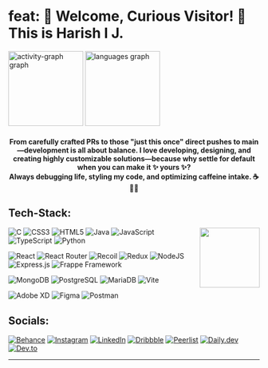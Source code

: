 # feat: 🎉 Welcome, Curious Visitor! 🚀 This is Harish I J.  

<div align="">
  <img src="https://github-readme-activity-graph.vercel.app/graph?username=Harish-IJ&theme=tokyo-night&hide_border=true&radius=20&hide_title=false&custom_title=Activity%20Graph" height="150" alt="activity-graph graph"  />
  <img src="https://github-readme-stats.vercel.app/api/top-langs?username=Harish-IJ&locale=en&hide_title=false&layout=compact&card_width=320&langs_count=5&theme=tokyonight&hide_border=true&order=2" height="150" alt="languages graph"  />
</div>
<p></p>

<h4 align="center">From carefully crafted PRs to those "just this once" direct pushes to main—development is all about balance. I love developing, designing, and creating highly customizable solutions—because why settle for default when you can make it ✨ yours ✨?<br/> Always debugging life, styling my code, and optimizing caffeine intake. ☕🎨💡</h4>



<h2 align="left">Tech-Stack:</h2>

<img align="right" height="120" src="https://i.giphy.com/xuWkuYl33i28fIwkBM.webp"  />

![C](https://img.shields.io/badge/c-%2300599C.svg?style=for-the-badge&logo=c&logoColor=white)  ![CSS3](https://img.shields.io/badge/css3-%231572B6.svg?style=for-the-badge&logo=css3&logoColor=white)  ![HTML5](https://img.shields.io/badge/html5-%23E34F26.svg?style=for-the-badge&logo=html5&logoColor=white)  ![Java](https://img.shields.io/badge/java-%23ED8B00.svg?style=for-the-badge&logo=openjdk&logoColor=white)  ![JavaScript](https://img.shields.io/badge/javascript-%23323330.svg?style=for-the-badge&logo=javascript&logoColor=%23F7DF1E)  ![TypeScript](https://img.shields.io/badge/typescript-%23007ACC.svg?style=for-the-badge&logo=typescript&logoColor=white)  ![Python](https://img.shields.io/badge/python-3670A0?style=for-the-badge&logo=python&logoColor=ffdd54)  

![React](https://img.shields.io/badge/react-%2320232a.svg?style=for-the-badge&logo=react&logoColor=%2361DAFB)  ![React Router](https://img.shields.io/badge/React_Router-CA4245?style=for-the-badge&logo=react-router&logoColor=white)  ![Recoil](https://img.shields.io/badge/Recoil-%235a9bd4.svg?style=for-the-badge&logo=recoil&logoColor=white)  ![Redux](https://img.shields.io/badge/redux-%23764ABC.svg?style=for-the-badge&logo=redux&logoColor=white)  ![NodeJS](https://img.shields.io/badge/node.js-6DA55F?style=for-the-badge&logo=node.js&logoColor=white)  ![Express.js](https://img.shields.io/badge/express.js-%23404d59.svg?style=for-the-badge&logo=express&logoColor=%2361DAFB)  ![Frappe Framework](https://img.shields.io/badge/Frappe-0099cc?style=for-the-badge&logo=frappe&logoColor=white)  

![MongoDB](https://img.shields.io/badge/MongoDB-%234ea94b.svg?style=for-the-badge&logo=mongodb&logoColor=white)  ![PostgreSQL](https://img.shields.io/badge/PostgreSQL-%23336791.svg?style=for-the-badge&logo=postgresql&logoColor=white)  ![MariaDB](https://img.shields.io/badge/MariaDB-003545?style=for-the-badge&logo=mariadb&logoColor=white)  ![Vite](https://img.shields.io/badge/vite-%23646CFF.svg?style=for-the-badge&logo=vite&logoColor=white)  

![Adobe XD](https://img.shields.io/badge/Adobe%20XD-470137?style=for-the-badge&logo=Adobe%20XD&logoColor=#FF61F6)  ![Figma](https://img.shields.io/badge/figma-%23F24E1E.svg?style=for-the-badge&logo=figma&logoColor=white)  ![Postman](https://img.shields.io/badge/Postman-FF6C37?style=for-the-badge&logo=postman&logoColor=white)  

<h2 align="left">Socials:</h2>

[![Behance](https://img.shields.io/badge/Behance-1769ff?logo=behance&logoColor=white)](https://behance.net/harishij)  [![Instagram](https://img.shields.io/badge/Instagram-%23E4405F.svg?logo=Instagram&logoColor=white)](https://instagram.com/being.ij)  [![LinkedIn](https://img.shields.io/badge/LinkedIn-%230077B5.svg?logo=linkedin&logoColor=white)](https://linkedin.com/in/harish-ij)  [![Dribbble](https://img.shields.io/badge/Dribbble-EA4C89?logo=dribbble&logoColor=white)](https://dribbble.com/harishij)  [![Peerlist](https://img.shields.io/badge/Peerlist-FFD166?logo=peerlist&logoColor=black)](https://peerlist.io/harishij)  [![Daily.dev](https://img.shields.io/badge/Daily.dev-111?logo=daily.dev&logoColor=white)](https://app.daily.dev/harishij) [![Dev.to](https://img.shields.io/badge/Dev.to-0A0A0A?logo=dev.to&logoColor=white)](https://dev.to/harishij)  

---
